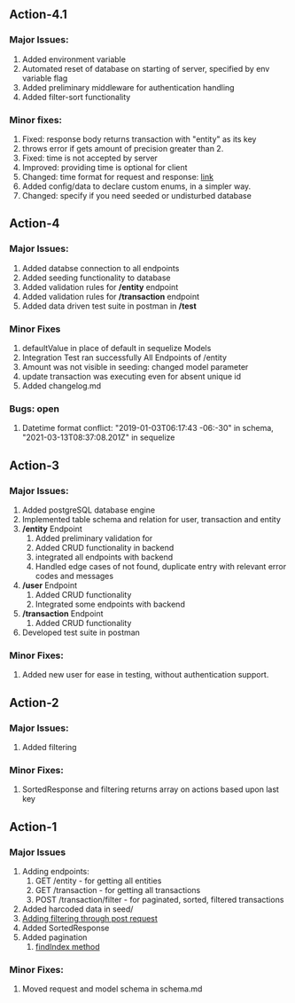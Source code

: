 ## Action-4.1
### Major Issues:
1. Added environment variable
2. Automated reset of database on starting of server, specified by env variable flag
3. Added preliminary middleware for authentication handling
4. Added filter-sort functionality
### Minor fixes:
1. Fixed: response body returns transaction with "entity" as its key
2. throws error if gets amount of precision greater than 2.
3. Fixed: time is not accepted by server
4. Improved: providing time is optional for client
5. Changed: time format for request and response: [link](schema.md)
6. Added config/data to declare custom enums, in a simpler way.
7. Changed: specify if you need seeded or undisturbed database

## Action-4
### Major Issues:
1. Added databse connection to all endpoints
2. Added seeding functionality to database
3. Added validation rules for **/entity** endpoint
4. Added validation rules for **/transaction** endpoint
5. Added data driven test suite in postman in **/test**

### Minor Fixes
1. defaultValue in place of default in sequelize Models
2. Integration Test ran successfully All Endpoints of /entity
3. Amount was not visible in seeding: changed model parameter
4. update transaction was executing even for absent unique id
5. Added changelog.md
### Bugs: open
1. Datetime format conflict: "2019-01-03T06:17:43 -06:-30" in schema, "2021-03-13T08:37:08.201Z" in sequelize


## Action-3
### Major Issues:
1. Added postgreSQL database engine
2. Implemented table schema and relation for user, transaction and entity
3. **/entity** Endpoint
   1. Added preliminary validation for
   2. Added CRUD functionality in backend
   3. integrated all endpoints with backend
   4. Handled edge cases of not found, duplicate entry with relevant error codes and messages 
4. **/user** Endpoint
   1. Added CRUD functionality
   2. Integrated some endpoints with backend
5. **/transaction** Endpoint
   1. Added CRUD functionality
6. Developed test suite in postman
### Minor Fixes:
1. Added new user for ease in testing, without authentication support.

## Action-2
### Major Issues:
1. Added filtering
### Minor Fixes:
1. SortedResponse and filtering returns array on actions based upon last key

## Action-1
### Major Issues
1. Adding endpoints: 
   1. GET /entity - for getting all entities
   2. GET /transaction - for getting all transactions
   3. POST /transaction/filter - for paginated, sorted, filtered transactions
2. Added harcoded data in seed/
3. [Adding filtering through post request](https://softwareengineering.stackexchange.com/questions/403251/is-it-a-bad-idea-to-pass-json-objects-on-the-query-string-for-an-api-search-op)
4. Added SortedResponse
5. Added pagination
   1. [findIndex method](https://stackoverflow.com/questions/11258077/how-to-find-index-of-an-object-by-key-and-value-in-an-javascript-array/39810268)

### Minor Fixes:
1. Moved request and model schema in schema.md